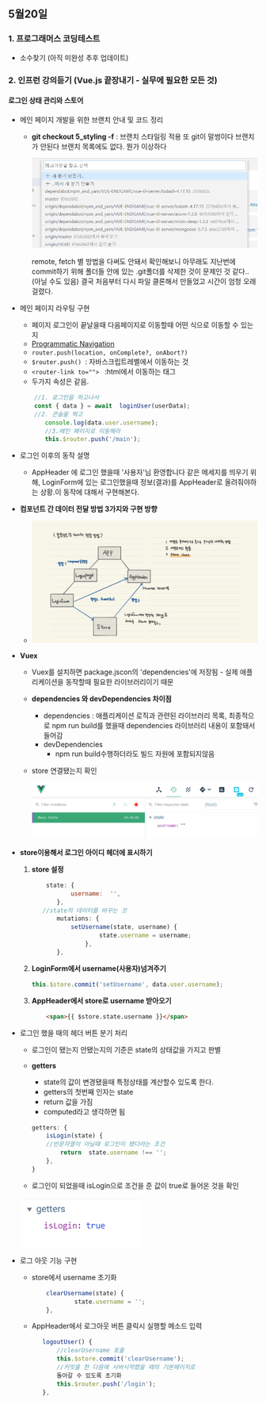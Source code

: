 ## 5월20일
### 1. 프로그래머스 코딩테스트

 - 소수찾기 (아직 미완성 추후 업데이트)

### 2. 인프런 강의듣기 (Vue.js 끝장내기 - 실무에 필요한 모든 것)
#### 로그인 상태 관리와 스토어
 - 메인 페이지 개발을 위한 브랜치 안내 및 코드 정리
	 - **git checkout 5_styling -f**  : 브랜치 스타일링 적용
			또 git이 말썽이다 브랜치가 안된다 
			브랜치 목록에도 없다. 뭔가 이상하다
      
		<img src="../img/master2.png">
      
      
		
		remote, fetch 별 방법을 다써도 안돼서 확인해보니 아무래도 지난번에 commit하기 위해 폴더들 안에 있는 .git폴더를 삭제한 것이 문제인 것 같다.. (아닐 수도 있음) 결국 처음부터 다시 파일 클론해서 만들었고 시간이 엄청 오래걸렸다.

 - 메인 페이지 라우팅 구현
	 - 페이지 로그인이 끝날을때 다음페이지로 이동할때 어떤 식으로 이동할 수 있는지
	 - [Programmatic Navigation](https://router.vuejs.org/guide/essentials/navigation.html#programmatic-navigation)  
	 - `router.push(location, onComplete?, onAbort?)` 
	 - ```$router.push() ```: 자바스크립트레벨에서 이동하는 것
	 - ```<router-link to=""> ``` :html에서 이동하는 태그 
	 - 두가지 속성은 같음.
   
	 ```javascript
		 //1. 로그인을 하고나서
		 const { data } = await  loginUser(userData); 
		 //2. 콘솔을 찍고			
			console.log(data.user.username); 
			//3.메인 페이지로 이동해라
			this.$router.push('/main');	
	 ```
	
 - 로그인 이후의 동작 설명
	
	 - AppHeader 에 로그인 했을때 '사용자'님 환영합니다 같은 메세지를 띄우기 위해, LoginForm에 있는 로그인했을때 정보(결과)를 AppHeader로 올려줘야하는 상황.이 동작에 대해서 구현해본다.

 - **컴포넌트 간 데이터 전달 방법 3가지와 구현 방향**
	 - <img src="../img/vuex2.jpg">
   
 - **Vuex**
	 - Vuex를 설치하면 package.jscon의 'dependencies'에 저장됨 - 실제 애플리케이션을 동작할때 필요한 라이브러리이기 때문
   
	 - **dependencies 와 devDependencies 차이점**
		 - dependencies : 애플리케이션 로직과 관련된 라이브러리 목록, 최종적으로 npm run build를 했을때 dependencies 라이브러리 내용이 포함돼서 들어감
		 - devDependencies 
			 - npm run build수행하더라도 빌드 자원에 포함되지않음
       
	 - store 연결됐는지 확인
   
		 <img src = "../img/store연결확인.PNG">
     
		 
 -  **store이용해서 로그인 아이디 헤더에 표시하기**
	 1. **store 설정**
		 ```javascript
			 state: {
					username:  '',
				},
			//state의 데이터를 바꾸는 것
				mutations: {
					setUsername(state, username) {
							state.username = username;
						},
				},
		```
	2. **LoginForm에서 username(사용자)넘겨주기**
		```javascript
		this.$store.commit('setUsername', data.user.username);
		```
	3.  **AppHeader에서 store로 username 받아오기**
		```html
			<span>{{ $store.state.username }}</span>
		```
 - 로그인 했을 때의 헤더 버튼 분기 처리
	 - 로그인이 됐는지 안됐는지의 기준은 state의 상태값을 가지고 판별
	 - **getters**
		 - state의 값이 변경됐을때 특정상태를 계산할수 있도록 한다.
		 - getters의 첫번째 인자는 state
		 - return 값을 가짐
		 - computed라고 생각하면 됨 
		```javascript
		getters: {
			isLogin(state) {
			//빈문자열이 아닐때 로그인이 됐다라는 조건
				return  state.username !== '';
			},
		}
		```
    
	 - 로그인이 되었을때 isLogin으로 조건을 준 값이 true로 들어온 것을 확인
   
	<img src="../img/isLogin.PNG">
	
 - 로그 아웃 기능 구현
	 - store에서 username 초기화
		```javascript
			clearUsername(state) {
					state.username = '';	
			},
		```
		
	 - AppHeader에서 로그아웃 버튼 클릭시 실행할 메소드 입력
		 ```javascript
			logoutUser() {
				//clearUsername 호출
				this.$store.commit('clearUsername'); 
				//커밋을 한 다음에 서버시작했을 때의 기본페이지로 
				돌아갈 수 있도록 초기화
				this.$router.push('/login');
			},
		```
			 

		 
